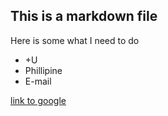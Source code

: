 ## This is a markdown file

Here is some what I need to do

* +U
* Phillipine
* E-mail

[link to google](http://www.google.com)
